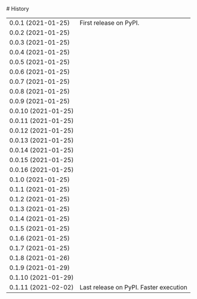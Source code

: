 
# History

<table>

<tr>
<td>
0.0.1 (2021-01-25)
</td>
<td>
First release on PyPI.
</td>
</tr>
<tr>
<td>
0.0.2 (2021-01-25)
</td>
</tr>
<tr>
<td>
0.0.3 (2021-01-25)
</td>
</tr>
<tr>
<td>
0.0.4 (2021-01-25)
</td>
</tr>
<tr>
<td>
0.0.5 (2021-01-25)
</td>
</tr>
<tr>
<td>
0.0.6 (2021-01-25)
</td>
</tr>
<tr>
<td>
0.0.7 (2021-01-25)
</td>
</tr>
<tr>
<td>
0.0.8 (2021-01-25)
</td>
</tr>
<tr>
<td>
0.0.9 (2021-01-25)
</td>
</tr>
<tr>
<td>
0.0.10 (2021-01-25)
</td>
</tr>
<tr>
<td>
0.0.11 (2021-01-25)
</td>
</tr>
<tr>
<td>
0.0.12 (2021-01-25)
</td>
</tr>
<tr>
<td>
0.0.13 (2021-01-25)
</td>
</tr>
<tr>
<td>
0.0.14 (2021-01-25)
</td>
</tr>
<tr>
<td>
0.0.15 (2021-01-25)
</td>
</tr>
<tr>
<td>
0.0.16 (2021-01-25)
</td>
</tr>
<tr>
<td>
0.1.0 (2021-01-25)
</td>
</tr>
<tr>
<td>
0.1.1 (2021-01-25)
</td>
</tr>
<tr>
<td>
0.1.2 (2021-01-25)
</td>
</tr>
<tr>
<td>
0.1.3 (2021-01-25)
</td>
</tr>
<tr>
<td>
0.1.4 (2021-01-25)
</td>
</tr>
<tr>
<td>
0.1.5 (2021-01-25)
</td>
</tr>
<tr>
<td>
0.1.6 (2021-01-25)
</td>
</tr>
<tr>
<td>
0.1.7 (2021-01-25)
</td>
</tr>
<tr>
<td>
0.1.8 (2021-01-26)
</td>
</tr>
<tr>
<td>
0.1.9 (2021-01-29)
</td>
</tr>
<tr>
<td>
0.1.10 (2021-01-29)
</td>
</tr>
<tr>
<td>
0.1.11 (2021-02-02)
</td>
<td>
Last release on PyPI. Faster execution
</td>
</tr>
</table>
